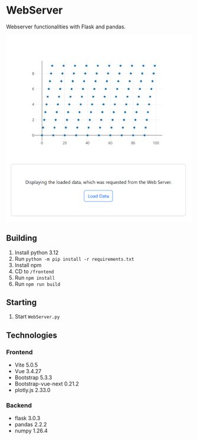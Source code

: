 # WebServer
Webserver functionalities with Flask and pandas.

![Example of the web application. It displays a scatter plot where points are organized in the shape of a slightly angled parallelogram.](./web_app.png "Example of the web application.")

## Building

1. Install python 3.12
2. Run `python -m pip install -r requirements.txt`
2. Install npm
3. CD to `/frontend`
4. Run `npm install`
5. Run `npm run build`

## Starting
1. Start `WebServer.py`

## Technologies
### Frontend
- Vite 5.0.5
- Vue 3.4.27
- Bootstrap 5.3.3
- Bootstrap-vue-next 0.21.2
- plotly.js 2.33.0

### Backend
- flask 3.0.3
- pandas 2.2.2
- numpy 1.26.4
